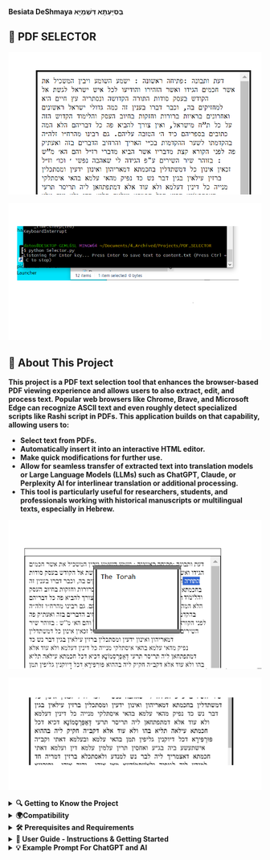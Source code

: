 **Besiata DeShmaya בְּסִיַּעְתָּא דִּשְׁמַיָּא**

## **📜 PDF SELECTOR**
![Alt text](images/PDF_EDITOR.png)


![Alt text](images/Selector_Listening.png)


 ## 📜 About This Project
**This project is a PDF text selection tool that enhances the browser-based PDF viewing experience and allows users to also extract, edit, and process text. Popular web browsers like Chrome, Brave, and Microsoft Edge can recognize ASCII text and even roughly detect specialized scripts like Rashi script in PDFs. This application builds on that capability, allowing users to:**

  - **Select text from PDFs.**
  - **Automatically insert it into an interactive HTML editor.**
  - **Make quick modifications for further use.**
  - **Allow for seamless transfer of extracted text into translation models or Large Language Models (LLMs) such as ChatGPT, Claude, or Perplexity AI for interlinear translation or additional processing.**
  - **This tool is particularly useful for researchers, students, and professionals working with historical manuscripts or multilingual texts, especially in Hebrew.**

<p align="center">
  <img src="images/NotesPreview.png" alt="Notes Preview">
</p>


![Alt text](images/Middle.png)




<details>
  <summary><strong>🔍 Getting to Know the Project </strong></summary>
  
**Modern PDF viewers, such as those in Chrome and Brave, have the ability to detect ASCII text from PDFs. They can even roughly recognize the famous Rashi script and convert it into standard Ashuri Script/Standard ASCII by default as shown in the picture below.**



![Alt text](images/ref1.jpeg)

**Select any of the words from the PDF document, and you will see the text registered in the selection space in standard Ashuri Script/Standard ASCII form, as shown in the picture above.**

**Now, this application allows you, once you have selected the text, to press **Enter** on any selection, and it will automatically add the word into an **interactive HTML editor**, as seen in the image below. You can then select, view, cut, copy, paste, add, and delete text and even save notes on selected words and retrieve the same notes upon selecting the same word again and pressing the key combination again.**

![Alt text](images/EditMode.png)


**Overall this allows for easy editing and is great for rendering old manuscripts into selectable form. Once in selectable form this means that after the selection the text can  easily be copied or pasted into any other application, or sent into any large translation model or language model, such as ChatGPT, Claude, or Perplexity AI, that supports interlinear translation.**

**This is a very useful middle man in-between like application because it allows for quick text modifications using the program and saves the output into a persistent file on the system upon toggeling save.**

</details>


<details>
  <summary><strong>🌍Compatibility</strong></summary>

### Browsers That Pick Up PDF Text Streams on Selecting Text:
- **Chrome**  
- **Brave**  
- **Microsoft Edge**  

### Browsers That the PDF Selector Will Accept:
- **Chrome**  
- **Brave**  
- **Microsoft Edge** (Text is reversed, though)  

### Recommended for Use:
- **Chrome**  
- **Brave**  
</details>



<details> 
   <summary><strong>🛠️ Prerequisites and Requirements  </strong></summary>

**To use this tool, make sure you have the following installed:**

✅ **A Browser with PDF Viewing Capabilities** – The program should recognize any browser-based PDF viewer that picks up PDF TEXT STREAMS ON SELECT.  
   **Recommended:** [Google Chrome](https://www.google.com/chrome/) or [Brave Browser](https://brave.com/download/)) for best compatibility.  

✅ **Node.js** – Required for running the backend.  
   📥 [Download Node.js](https://nodejs.org/)  

✅ **Python** – Required for uploading selections into the browser app via "Enter" keyboard/shortcut binding.  
   📥 [Download Python](https://www.python.org/)  

✅ **A PDF Document** – A PDF file containing selectable text to test the application's functionality.

</details>

<details>
 <summary><strong>🚀 User Guide - Instructions & Getting Started  </strong></summary>


**To run the program, clone the repository and start the local server using:**

`node server.js`

**The output should look something like this.**

![Alt text](images/runServerDot_JS.png)

**Once you have run the command go to your webbrowser (Perferably Chrome or Brave) and write localhost:3000 this should load the editor as in the picture below.**

![Alt text](images/WriteLocalHostonWeb.png) 

**Holding down shift and pressing Enter will toggle the editor to go into Edit Mode where you can cut, select, copy, paste, write, and delete the text inside the editor.**

![Alt text](images/EditMode.png) 


**Holding shift and pressing enter again will toggle the editor into preview mode where it is easy to view the over all text. Text selection and copy is also available.**

![Alt text](images/SaveMode.png) 


**Now once the program is running on the web browser run `python Selector.py` for Windows and `sudo python3 SelectorAppleDevice.py` if your on Apple Mac in your Terminal/ClientShell of choice as in the picture bellow.**

![Alt text](images/RunningPython.png)


**You can now go and start selecting text from your pdfs of choice and press enter and it will add the text into the web application.**

![Alt text](images/ref3.png)

**To make things easier first clear the existing text by first pressing shift enter to toggle into edit mode and replace the existing text for now with just a single character as in the picture bellow.** 
![Alt text](images/PreviewSelectMode.png)

**Because if you leave nothing in the box and toggle save by togglling into Preview mode by holding shift and pressing enter and you then refresh the page all the text you deleted will come right back because the program does not support replacing the previous text with empty space. If you want to clear and start from new you have to at least leave a single character. Later you can delete it though by replaceing it with more text or what ever you want.** 

**So to test uploading your PDF Selections into the browser app. Open your pdf, run `python Selector.py` for Windows `sudo python3 SelectorAppleDevice.py` if your on Apple Mac as was said before, select some text, press enter and that should load the selected text into the browser app and you should see the text inside the input section/box after you press refreash.** 

![Alt text](images/Presentation.png)

**Another important functionality is the tooltip/note that you can save onto selected text and view from selected text upon holding shift and pressing space.**

![Alt text](images/SelectedNotes.png)

**Select the text you want to make a note on hold shift and press space to toggle the note to show up and write some stuff into the box once you want to save the note select the same text or if the text is already selected by the text selector just hold down shift and press space to save the note onto the selected text. The note will automatically close upon holding shift and pressing sapce** 

![Alt text](images/Dragable.png)

**You can also Drag the note when toggleing the note to show up by holding shift and pressing enter and when you toggle it to show up next time it will be aproximatly in the same spot you left it after you hit toggle save onto the selected text.** 
</details>


<details>
<summary> <strong> 💡 Example Prompt For ChatGPT and AI </strong></summary>
 
**Happy Editing and Happy Translating!**

**Example prompt for interlinear translation of final edited text using ChatGPT**

<p style="border: 3px solid black; display: inline-block;">
    <img src="images/TranslationWithChatGPT.png" alt="Image Description">
</p>


</details>



